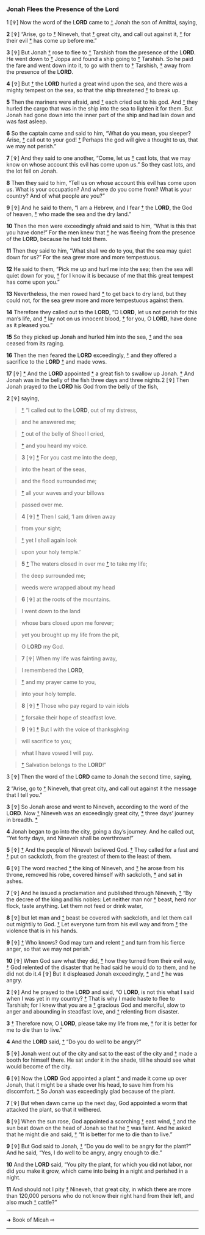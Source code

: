 ### Jonah Flees the Presence of the Lord

1 [✞] Now the word of the L**ORD** came to [†](#Jotext_EFN1) Jonah the son of Amittai, saying,

**2** [✞] “Arise, go to [†](#Jotext_EFN2) Nineveh, that [†](#Jotext_EFN3) great city, and call out against it, [†](#Jotext_EFN4) for their evil [*](#Jon_NC1) has come up before me.”

**3** [✞] But Jonah [†](#Jotext_EFN5) rose to flee to [†](#Jotext_EFN6) Tarshish from the presence of the L**ORD**. He went down to [†](#Jotext_EFN7) Joppa and found a ship going to [†](#Jotext_EFN6) Tarshish. So he paid the fare and went down into it, to go with them to [†](#Jotext_EFN6) Tarshish, [†](#Jotext_EFN8) away from the presence of the L**ORD**.

**4** [✞] But [†](#Jotext_EFN9) the L**ORD** hurled a great wind upon the sea, and there was a mighty tempest on the sea, so that the ship threatened [†](#Jotext_EFN10) to break up.

**5**  Then the mariners were afraid, and [†](#Jotext_EFN11) each cried out to his god. And [†](#Jotext_EFN12) they hurled the cargo that was in the ship into the sea to lighten it for them. But Jonah had gone down into the inner part of the ship and had lain down and was fast asleep.

**6**  So the captain came and said to him, “What do you mean, you sleeper? Arise, [†](#Jotext_EFN13) call out to your god! [†](#Jotext_EFN14) Perhaps the god will give a thought to us, that we may not perish.”

**7** [✞] And they said to one another, “Come, let us [†](#Jotext_EFN15) cast lots, that we may know on whose account this evil has come upon us.” So they cast lots, and the lot fell on Jonah.

**8**  Then they said to him, “Tell us on whose account this evil has come upon us. What is your occupation? And where do you come from? What is your country? And of what people are you?”

**9** [✞] And he said to them, “I am a Hebrew, and I fear [†](#Jotext_EFN16) the L**ORD**, the God of heaven, [†](#Jotext_EFN17) who made the sea and the dry land.”

**10**  Then the men were exceedingly afraid and said to him, “What is this that you have done!” For the men knew that [†](#Jotext_EFN18) he was fleeing from the presence of the L**ORD**, because he had told them.

**11**  Then they said to him, “What shall we do to you, that the sea may quiet down for us?” For the sea grew more and more tempestuous.

**12**  He said to them, “Pick me up and hurl me into the sea; then the sea will quiet down for you, [†](#Jotext_EFN19) for I know it is because of me that this great tempest has come upon you.”

**13**  Nevertheless, the men rowed hard [*](#Jon_NC2) to get back to dry land, but they could not, for the sea grew more and more tempestuous against them.

**14**  Therefore they called out to the L**ORD**, “O L**ORD**, let us not perish for this man’s life, and [†](#Jotext_EFN20) lay not on us innocent blood, [†](#Jotext_EFN21) for you, O L**ORD**, have done as it pleased you.”

**15**  So they picked up Jonah and hurled him into the sea, [†](#Jotext_EFN22) and the sea ceased from its raging.

**16**  Then the men feared the L**ORD** exceedingly, [†](#Jotext_EFN23) and they offered a sacrifice to the L**ORD** [†](#Jotext_EFN24) and made vows.

**17** [✞] [*](#Jon_NC3) And the L**ORD** appointed [*](#Jon_NC4) a great fish to swallow up Jonah. [†](#Jotext_EFN25) And Jonah was in the belly of the fish three days and three nights.2 [✞] Then Jonah prayed to the L**ORD** his God from the belly of the fish,

**2** [✞] saying,

> [†](#Jotext_EFN26) “I called out to the L**ORD**, out of my distress,

  > and he answered me;

> [†](#Jotext_EFN27) out of the belly of Sheol I cried,

  > [†](#Jotext_EFN28) and you heard my voice.

> **3** [✞] [†](#Jotext_EFN29) For you cast me into the deep,

  > into the heart of the seas,

  > and the flood surrounded me;

> [†](#Jotext_EFN30) all your waves and your billows

  > passed over me.

> **4** [✞] [†](#Jotext_EFN31) Then I said, ‘I am driven away

  > from your sight;

> [†](#Jotext_EFN32) yet I shall again look

  > upon your holy temple.’

> **5**  [†](#Jotext_EFN33) The waters closed in over me [†](#Jotext_EFN34) to take my life;

  > the deep surrounded me;

> weeds were wrapped about my head

  > **6** [✞] at the roots of the mountains.

> I went down to the land

  > whose bars closed upon me forever;

> yet you brought up my life from the pit,

  > O L**ORD** my God.

> **7** [✞] When my life was fainting away,

  > I remembered the L**ORD**,

> [†](#Jotext_EFN35) and my prayer came to you,

  > into your holy temple.

> **8** [✞] [†](#Jotext_EFN36) Those who pay regard to vain idols

  > [†](#Jotext_EFN37) forsake their hope of steadfast love.

> **9** [✞] [†](#Jotext_EFN38) But I with the voice of thanksgiving

  > will sacrifice to you;

> what I have vowed I will pay.

  > [†](#Jotext_EFN39) Salvation belongs to the L**ORD**!”

3 [✞] Then the word of the L**ORD** came to Jonah the second time, saying,

**2**  “Arise, go to [†](#Jotext_EFN40) Nineveh, that great city, and call out against it the message that I tell you.”

**3** [✞] So Jonah arose and went to Nineveh, according to the word of the L**ORD**. Now [†](#Jotext_EFN41) Nineveh was an exceedingly great city, [*](#Jon_NC5) three days’ journey in breadth. [*](#Jon_NC6)

**4**  Jonah began to go into the city, going a day’s journey. And he called out, “Yet forty days, and Nineveh shall be overthrown!”

**5** [✞] [†](#Jotext_EFN42) And the people of Nineveh believed God. [†](#Jotext_EFN43) They called for a fast and [†](#Jotext_EFN44) put on sackcloth, from the greatest of them to the least of them.

**6** [✞] The word reached [*](#Jon_NC7) the king of Nineveh, and [†](#Jotext_EFN45) he arose from his throne, removed his robe, covered himself with sackcloth, [†](#Jotext_EFN46) and sat in ashes.

**7** [✞] And he issued a proclamation and published through Nineveh, [†](#Jotext_EFN47) “By the decree of the king and his nobles: Let neither man nor [†](#Jotext_EFN48) beast, herd nor flock, taste anything. Let them not feed or drink water,

**8** [✞] but let man and [†](#Jotext_EFN49) beast be covered with sackcloth, and let them call out mightily to God. [†](#Jotext_EFN50) Let everyone turn from his evil way and from [†](#Jotext_EFN51) the violence that is in his hands.

**9** [✞] [†](#Jotext_EFN52) Who knows? God may turn and relent [†](#Jotext_EFN53) and turn from his fierce anger, so that we may not perish.”

**10** [✞] When God saw what they did, [†](#Jotext_EFN54) how they turned from their evil way, [†](#Jotext_EFN54) God relented of the disaster that he had said he would do to them, and he did not do it.4 [✞] But it displeased Jonah exceedingly, [*](#Jon_NC8) and [†](#Jotext_EFN55) he was angry.

**2** [✞] And he prayed to the L**ORD** and said, “O L**ORD**, is not this what I said when I was yet in my country? [†](#Jotext_EFN56) That is why I made haste to flee to Tarshish; for I knew that you are a [†](#Jotext_EFN57) gracious God and merciful, slow to anger and abounding in steadfast love, and [†](#Jotext_EFN57) relenting from disaster.

**3**  [†](#Jotext_EFN58) Therefore now, O L**ORD**, please take my life from me, [†](#Jotext_EFN59) for it is better for me to die than to live.”

**4**  And the L**ORD** said, [†](#Jotext_EFN60) “Do you do well to be angry?”

**5** [✞] Jonah went out of the city and sat to the east of the city and [†](#Jotext_EFN61) made a booth for himself there. He sat under it in the shade, till he should see what would become of the city.

**6** [✞] Now the L**ORD** God appointed a plant [*](#Jon_NC9) and made it come up over Jonah, that it might be a shade over his head, to save him from his discomfort. [*](#Jon_NC10) So Jonah was exceedingly glad because of the plant.

**7** [✞] But when dawn came up the next day, God appointed a worm that attacked the plant, so that it withered.

**8** [✞] When the sun rose, God appointed a scorching [†](#Jotext_EFN62) east wind, [†](#Jotext_EFN63) and the sun beat down on the head of Jonah so that he [†](#Jotext_EFN64) was faint. And he asked that he might die and said, [†](#Jotext_EFN65) “It is better for me to die than to live.”

**9** [✞] But God said to Jonah, [†](#Jotext_EFN66) “Do you do well to be angry for the plant?” And he said, “Yes, I do well to be angry, angry enough to die.”

**10**  And the L**ORD** said, “You pity the plant, for which you did not labor, nor did you make it grow, which came into being in a night and perished in a night.

**11**  And should not I pity [†](#Jotext_EFN67) Nineveh, that great city, in which there are more than 120,000 persons who do not know their right hand from their left, and also much [†](#Jotext_EFN68) cattle?”


---

➜ Book of Micah ⇨

---

